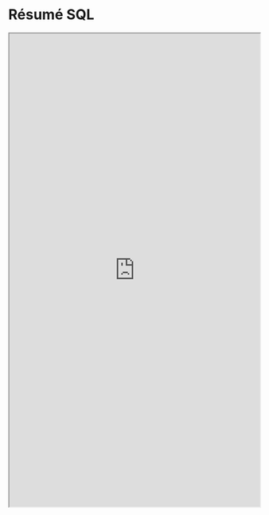 # Résumé SQL

<iframe
    src="https://mozilla.github.io/pdf.js/web/viewer.html?file=https://raw.githubusercontent.com/cpge-itc/itc2/files/1_sql/resume/sql_resume.pdf#zoom=page-width&pagemode=none"
    height=950 width=100% allowfullscreen></iframe>
